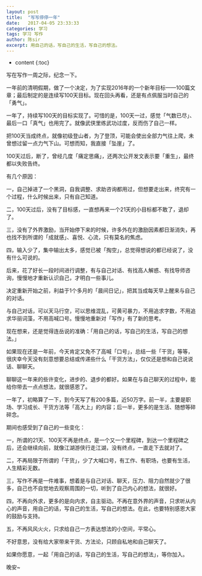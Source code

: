 ```yaml
---
layout: post
title:  "写写停停一年"
date:   2017-04-05 23:33:33
categories: 学习
tags: 学习 写作
author: 陈sir
excerpt: 用自己的话，写自己的生活，写自己的想法。
---
```

* content
{:toc}

写在写作一周之际，纪念一下。

一年前的清明假期，做了一个决定，为了实现2016年的一个新年目标——100篇文章；最后制定的是连续写100天目标。现在回头再看，还是有点佩服当时自己的「勇气」。

一年了，持续写100天的目标实现了。可惜的是，100天一过，感觉「气数已尽」、最后一口「真气」也用完了。就像武侠里练武功过度，反而伤了自己一样。

把100天当成终点，就像初级登山者，为了登顶，可能会使出全部力气往上爬，未曾想过留一点力气下山。可想而知，我直接「坠崖」了。

100天过后，断了，曾经几度「痛定思痛」，还两次公开发文表示要「重生」，最终都以失败告终。

有几个原因：

一，自己掉进了一个黑洞，自我调整、求助咨询都用过，但想要走出来，终究有一个过程，什么时候出来，只有自己知道。

二，100天过后，没有了目标感，一直想再来一个21天的小目标都不敢了，退却了。

三，没有了外界激励，当开始停下来的时候，许多外在的激励因素都日渐消失，再也找不到所谓的「成就感」、喜悦、心流，只有莫名的焦虑。

四，输入少了，集中输出太多，感觉已被「掏空」，总觉得想说的都已经说了，没有什么可说的。

后来，花了好长一段时间进行调整，有与自己对话、有找高人解惑、有找导师咨询，慢慢地才重新认识自己，才明白一些事儿。

决定重新开始之前，利益于1个多月的「晨间日记」，把其当成每天早上醒来与自己的对话。

与自己对话，可以天马行空，可以思维混乱，可黄可暴力，不用追求字数，不用追求华丽词藻，不用高喊口号。慢慢地重新对「写作」有了新的思考。

现在想来，还是觉得连岳说的准确：「用自己的话，写自己的生活，写自己的想法。」

如果现在还是一年前，今天肯定又免不了高喊「口号」，总结一些「干货」等等，很庆幸今天没有刻意想要总结或传递些什么「干货方法」，仅仅还是想和自己说说话、聊聊天。

聊聊这一年来的些许变化，进步的、退步的都好。如果在与自己聊天的过程中，能给你带去一点点想法，就很感恩了。

一年了，初略算了一下，到今天写了有200多篇，近50万字。前一半，主要是职场、学习成长、干货方法等「高大上」的内容；后一半，更多的是生活、随想等碎碎念。

期间也感受到了自己的一些变化：

一，所谓的21天、100天不再是终点，是一个又一个里程碑，到达一个里程碑之后，还会继续向前，就像江湖游侠行走江湖，没有终点，一直走下去就对了。

二，不再局限于所谓的「干货」，少了大喊口号，有工作、有职场，也要有生活，人生精彩无数。

三，写作不再是一件难事，想着是与自己对话、聊天，压力、阻力自然就少了很多，自己也不自觉地去观察周围的一切，听到了自己内心的想法，就很好。

四，不再向外求，更多的是向内求，自主驱动。不再在意外界的声音，只求听从内心的声音，用自己的话，写自己的生活，写自己的想法。在此，也要特别感恩大家的鼓励与支持。

五，不再风风火火，只求给自己一方表达想法的小空间，平常心。

不好意思，没有给大家带来干货、方法论，只顾自私地和自己聊天了。

如果你愿意，一起「用自己的话，写自己的生活，写自己的想法」，等你加入。

晚安~

